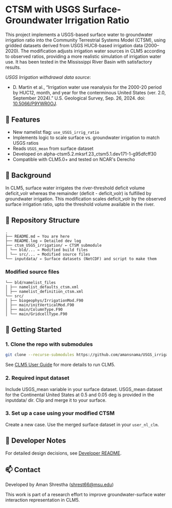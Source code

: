 # CTSM with USGS Surface-Groundwater Irrigation Ratio

This project implements a USGS-based surface water to groundwater irrigation ratio into the Community Terrestrial Systems Model (CTSM), using gridded datasets derived from USGS HUC8-based irrigation data (2000–2020). The modification adjusts irrigation water sources in CLM5 according to observed ratios, providing a more realistic simulation of irrigation water use. It has been tested in the Mississippi River Basin with satisfactory results.

*USGS Irrigation withdrawal data source*:
- D. Martin et al., “Irrigation water use reanalysis for the 2000-20 period by HUC12, month, and year for the conterminous United States (ver. 2.0, September 2024).” U.S. Geological Survey, Sep. 26, 2024. doi: [10.5066/P9YWR0OJ](https://doi.org/10.5066/P9YWR0OJ).

## 🔧 Features

- New namelist flag: `use_USGS_irrig_ratio`
- Implements logic to scale surface vs. groundwater irrigation to match USGS ratios
- Reads `USGS_mean` from surface dataset
- Developed on alpha-ctsm5.2.mksrf.23_ctsm5.1.dev171-1-g95dfcff30
- Compatible with CLM5.0+ and tested on NCAR's Derecho

## 🧠 Background

In CLM5, surface water irrigates the river-threshold deficit volume deficit_volr whereas the remainder (deficit - deficit_volr) is fulfilled by groundwater irrigation. This modification scales deficit_volr by the observed surface irrigation ratio, upto the threshold volume available in the river.

## 📁 Repository Structure
```
.
├── README.md ← You are here
├── README.log ← Detailed dev log
├── ctsm_USGS_irrigation/ ← CTSM submodule
│ └── bld/... ← Modified build files
│ └── src/... ← Modified source files
└── inputdata/ ← Surface datasets (NetCDF) and script to make them
```
### Modified source files
```
└── bld/namelist_files
│ ├── namelist_defaults_ctsm.xml
│ ├── namelist_definition_ctsm.xml
└── src/
│ ├── biogeophys/IrrigationMod.F90
│ ├── main/initVerticalMod.F90
│ ├── main/ColumnType.F90
│ └── main/GridcellType.F90
```
## 🚀 Getting Started

### 1. Clone the repo with submodules

```bash
git clone --recurse-submodules https://github.com/amansnama/USGS_irrigation_clm.git
```
See [CLM5 User Guide](https://escomp.github.io/ctsm-docs/versions/master/html/users_guide/index.html) for more details to run CLM5.

### 2. Required input dataset
Include USGS_mean variable in your surface dataset. USGS_mean dataset for the Continental United States at 0.5 and 0.05 deg is provided in the inputdata/ dir. Clip and merge it to your surface.

### 3. Set up a case using your modified CTSM
Create a new case. Use the merged surface dataset in your `user_nl_clm`.

## 📄 Developer Notes
For detailed design decisions, see [Developer README](README.log).

## 📫 Contact
Developed by Aman Shrestha (shrest66@msu.edu)

This work is part of a research effort to improve groundwater-surface water interaction representation in CLM5.